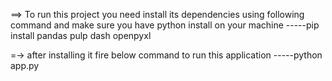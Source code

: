 ==> To run this project you need install its dependencies using following command and make sure you have python install on your machine
-----pip install pandas pulp dash openpyxl

=-> after installing it fire below command to run this application
-----python app.py
